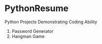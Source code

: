 # PythonResume
 Python Projects Demonstrating Coding Ability

 1. Password Generator
 2. Hangman Game
